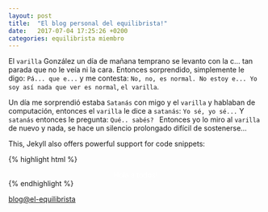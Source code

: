 ```yaml
---
layout: post
title:  "El blog personal del equilibrista!"
date:   2017-07-04 17:25:26 +0200
categories: equilibrista miembro
---
```

El `varilla` González un día de mañana temprano se levanto con la c... tan parada que no le veía ni la cara. Entonces sorprendido, simplemente le digo: `Pá... que e...` y me contesta: `No, no, es normal. No estoy e... Yo soy así nada que ver es normal`, `el varilla`.

Un día me sorprendió estaba `Satanás` con migo y el `varilla` y hablaban de computación, entonces el `varilla` le dice a `satanás`: `Yo sé, yo sé...` Y `satanás` entonces le pregunta: `Qué.. sabés? ` Entonces yo lo miro al `varilla` de nuevo y nada, se hace un silencio prolongado difícil de sostenerse...

This, Jekyll also offers powerful support for code snippets:

{% highlight html %}
<html>
	<div id="logo">
		<span style="background-color:#000;color:#fff;">
			<center>Hola a todos!</center>
		</span>
	<div>
</html>
<!-- Fin del renglón -->
{% endhighlight %}

[blog@el-equilibrista](http://el-equilibrista.tk)
